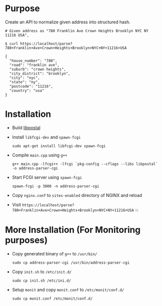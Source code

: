 # Purpose

Create an API to normalize given address into structured hash.

```
# Given address as "780 Franklin Ave Crown Heights Brooklyn NYC NY 11216 USA",

$ curl https://localhost/parse?780+Franklin+Ave+Crown+Heights+Brooklyn+NYC+NY+11216+USA

{
  "house_number": "780",
  "road": "franklin ave",
  "suburb": "crown heights",
  "city_district": "brooklyn",
  "city": "nyc",
  "state": "ny",
  "postcode": "11216",
  "country": "usa"
}
```


# Installation

- Build [libpostal](https://github.com/openvenues/libpostal#installation-maclinux)

- Install `libfcgi-dev` and `spawn-fcgi`
    ```
    sudo apt-get install libfcgi-dev spawn-fcgi
    ```

- Compile `main.cpp` using `g++`

    ```
    g++ main.cpp -lfcgi++ -lfcgi `pkg-config --cflags --libs libpostal` -o address-parser-cgi
    ```
- Start FCGI server using `spawn-fcgi`

    ```
    spawn-fcgi -p 3000 -n address-parser-cgi
    ```
    
- Copy `nginx.conf` to `sites-enabled` directory of NGINX and reload

- Visit `https://localhost/parse?780+Franklin+Ave+Crown+Heights+Brooklyn+NYC+NY+11216+USA` :boom:


# More Installation (For Monitoring purposes)

- Copy generated binary of `g++` to `/usr/bin/`

    ```
    sudo cp address-parser-cgi /usr/bin/address-parser-cgi
    ```

- Copy `init.sh` to `/etc/init.d/`

    ```
    sudo cp init.sh /etc/ini.d/
    ```

- Setup `monit` and copy `monit.conf` to `/etc/monit/conf.d/`

   ```
   sudo cp monit.conf /etc/monit/conf.d/
   ```
